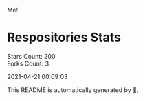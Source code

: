 Me!

# Respositories Stats
Stars Count: 200  
Forks Count: 3

2021-04-21 00:09:03  

This README is automatically generated by [🐰](https://github.com/rnitta/rnitta).
